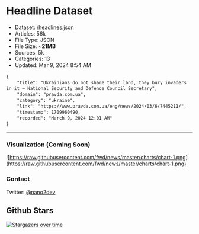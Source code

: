# Headline Dataset

- Dataset: [/headlines.json](https://raw.githubusercontent.com/fwd/news/master/headlines.json) 
- Articles: 56k
- File Type: JSON
- File Size: ~**21MB**
- Sources: 5k
- Categories: 13
- Updated: Mar 9, 2024 8:54 AM

```
{
    "title": "Ukrainians do not share their land, they bury invaders in it – National Security and Defence Council Secretary",
    "domain": "pravda.com.ua",
    "category": "ukraine",
    "link": "https://www.pravda.com.ua/eng/news/2024/03/6/7445211/",
    "timestamp": 1709960490,
    "recorded": "March 9, 2024 12:01 AM"
}
```

---

### Visualization (Coming Soon)

![https://raw.githubusercontent.com/fwd/news/master/charts/chart-1.png](https://raw.githubusercontent.com/fwd/news/master/charts/chart-1.png)

### Contact 

Twitter: [@nano2dev](https://twitter.com/nano2dev)

## Github Stars

[![Stargazers over time](https://starchart.cc/fwd/news.svg)](https://starchart.cc/fwd/news)

